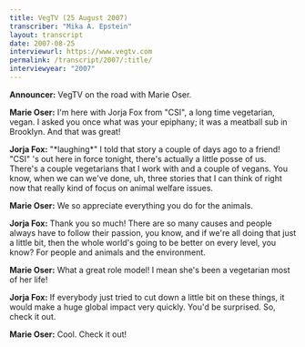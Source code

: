 ```yaml
---
title: VegTV (25 August 2007)
transcriber: "Mika A. Epstein"
layout: transcript
date: 2007-08-25
interviewurl: https://www.vegtv.com
permalink: /transcript/2007/:title/
interviewyear: "2007"
---
```


**Announcer:** VegTV on the road with Marie Oser.

**Marie Oser:** I'm here with Jorja Fox from "CSI", a long time vegetarian, vegan. I asked you once what was your epiphany; it was a meatball sub in Brooklyn. And that was great!

**Jorja Fox:** "\*laughing\*" I told that story a couple of days ago to a friend! "CSI" 's out here in force tonight, there's actually a little posse of us. There's a couple vegetarians that I work with and a couple of vegans. You know, when we can we've done, uh, three stories that I can think of right now that really kind of focus on animal welfare issues.

**Marie Oser:** We so appreciate everything you do for the animals.

**Jorja Fox:** Thank you so much! There are so many causes and people always have to follow their passion, you know, and if we're all doing that just a little bit, then the whole world's going to be better on every level, you know? For people and animals and the environment.

**Marie Oser:** What a great role model! I mean she's been a vegetarian most of her life!

**Jorja Fox:** If everybody just tried to cut down a little bit on these things, it would make a huge global impact very quickly. You'd be surprised. So, check it out.

**Marie Oser:** Cool. Check it out!
